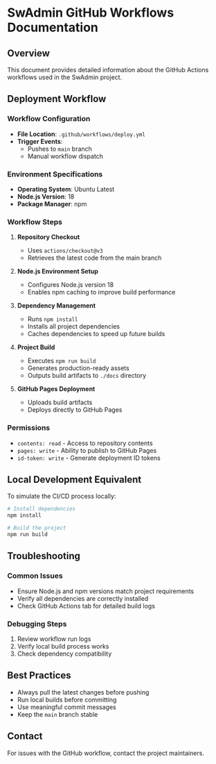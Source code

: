 # SwAdmin GitHub Workflows Documentation

## Overview
This document provides detailed information about the GitHub Actions workflows used in the SwAdmin project.

## Deployment Workflow

### Workflow Configuration
- **File Location**: `.github/workflows/deploy.yml`
- **Trigger Events**: 
  - Pushes to `main` branch
  - Manual workflow dispatch

### Environment Specifications
- **Operating System**: Ubuntu Latest
- **Node.js Version**: 18
- **Package Manager**: npm

### Workflow Steps

1. **Repository Checkout**
   - Uses `actions/checkout@v3`
   - Retrieves the latest code from the main branch

2. **Node.js Environment Setup**
   - Configures Node.js version 18
   - Enables npm caching to improve build performance

3. **Dependency Management**
   - Runs `npm install`
   - Installs all project dependencies
   - Caches dependencies to speed up future builds

4. **Project Build**
   - Executes `npm run build`
   - Generates production-ready assets
   - Outputs build artifacts to `./docs` directory

5. **GitHub Pages Deployment**
   - Uploads build artifacts
   - Deploys directly to GitHub Pages

### Permissions
- `contents: read` - Access to repository contents
- `pages: write` - Ability to publish to GitHub Pages
- `id-token: write` - Generate deployment ID tokens

## Local Development Equivalent

To simulate the CI/CD process locally:

```bash
# Install dependencies
npm install

# Build the project
npm run build
```

## Troubleshooting

### Common Issues
- Ensure Node.js and npm versions match project requirements
- Verify all dependencies are correctly installed
- Check GitHub Actions tab for detailed build logs

### Debugging Steps
1. Review workflow run logs
2. Verify local build process works
3. Check dependency compatibility

## Best Practices
- Always pull the latest changes before pushing
- Run local builds before committing
- Use meaningful commit messages
- Keep the `main` branch stable

## Contact
For issues with the GitHub workflow, contact the project maintainers.

